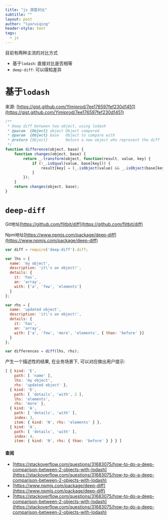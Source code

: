```yaml
---
title: "js 深度对比"
subtitle: ""
layout: post
author: "luoruiqing"
header-style: text
tags:
  - js
---
```


目前有两种主流的对比方式

- 基于`lodash`: 直接对比是否相等
- `deep-diff`: 可以得知差异

# 基于`lodash`

来源: [https://gist.github.com/Yimiprod/7ee176597fef230d1451](https://gist.github.com/Yimiprod/7ee176597fef230d1451)

```js
/**
 * Deep diff between two object, using lodash
 * @param  {Object} object Object compared
 * @param  {Object} base   Object to compare with
 * @return {Object}        Return a new object who represent the diff
 */
function difference(object, base) {
	function changes(object, base) {
		return _.transform(object, function(result, value, key) {
			if (!_.isEqual(value, base[key])) {
				result[key] = (_.isObject(value) && _.isObject(base[key])) ? changes(value, base[key]) : value;
			}
		});
	}
	return changes(object, base);
}
```

# `deep-diff`

Git地址[https://github.com/flitbit/diff](https://github.com/flitbit/diff)

Npm地址[https://www.npmjs.com/package/deep-diff](https://www.npmjs.com/package/deep-diff)

```js
var diff = require('deep-diff').diff;

var lhs = {
  name: 'my object',
  description: 'it\'s an object!',
  details: {
    it: 'has',
    an: 'array',
    with: ['a', 'few', 'elements']
  }
};

var rhs = {
  name: 'updated object',
  description: 'it\'s an object!',
  details: {
    it: 'has',
    an: 'array',
    with: ['a', 'few', 'more', 'elements', { than: 'before' }]
  }
};

var differences = diff(lhs, rhs);
```

产生一个描述性的结果, 在业务场景下, 可以对应做出用户提示:

```js
[ { kind: 'E',
    path: [ 'name' ],
    lhs: 'my object',
    rhs: 'updated object' },
  { kind: 'E',
    path: [ 'details', 'with', 2 ],
    lhs: 'elements',
    rhs: 'more' },
  { kind: 'A',
    path: [ 'details', 'with' ],
    index: 3,
    item: { kind: 'N', rhs: 'elements' } },
  { kind: 'A',
    path: [ 'details', 'with' ],
    index: 4,
    item: { kind: 'N', rhs: { than: 'before' } } } ]
```

#### 查阅
- [https://stackoverflow.com/questions/31683075/how-to-do-a-deep-comparison-between-2-objects-with-lodash](https://stackoverflow.com/questions/31683075/how-to-do-a-deep-comparison-between-2-objects-with-lodash)
- [https://www.npmjs.com/package/deep-diff](https://www.npmjs.com/package/deep-diff)
- [https://stackoverflow.com/questions/31683075/how-to-do-a-deep-comparison-between-2-objects-with-lodash](https://stackoverflow.com/questions/31683075/how-to-do-a-deep-comparison-between-2-objects-with-lodash)
